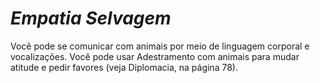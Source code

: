 # *Empatia Selvagem*

Você pode se comunicar com animais por meio de linguagem corporal e vocalizações. Você pode usar Adestramento com animais para mudar atitude e pedir favores (veja Diplomacia, na página 78).